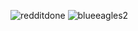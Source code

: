 ![redditdone](https://user-images.githubusercontent.com/41928816/131180652-3eb20d4c-7236-4daa-8603-71c89e78c11d.png)
![blueeagles2](https://user-images.githubusercontent.com/41928816/129473559-a016bf63-d364-451d-a379-5429f314b89e.png)
